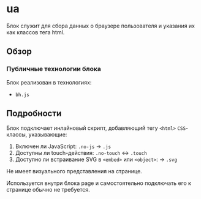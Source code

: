 # ua

Блок служит для сбора данных о браузере пользователя и указания их как классов тега html.

## Обзор

### Публичные технологии блока

Блок реализован в технологиях:

* `bh.js`

## Подробности

Блок подключает инлайновый скрипт, добавляющий тегу `<html>` `CSS`-классы, указывающие:
1. Включен ли JavaScript: `.no-js` -> `.js`
2. Доступны ли touch-действия: `.no-touch` <-> `.touch`
3. Доступно ли встраивание SVG в `<embed>` или `<object>`: -> `.svg`


Не имеет визуального представления на странице.

Используется внутри блока page и самостоятельно подключать его к странице обычно не требуется.
